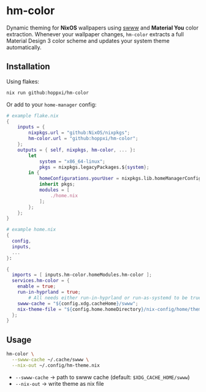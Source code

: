 # hm-color

Dynamic theming for **NixOS** wallpapers using [swww](https://github.com/LGFae/swww) and **Material You** color extraction.
Whenever your wallpaper changes, `hm-color` extracts a full Material Design 3 color scheme and updates your system theme automatically.

## Installation

Using flakes:

```bash
nix run github:hoppxi/hm-color
```

Or add to your `home-manager` config:

```nix
# example flake.nix
{
	inputs = {
		nixpkgs.url = "github:NixOS/nixpkgs";
		hm-color.url = "github:hoppxi/hm-color";
	};
	outputs = { self, nixpkgs, hm-color, ... }:
		let
			system = "x86_64-linux";
			pkgs = nixpkgs.legacyPackages.${system};
		in {
			homeConfigurations.yourUser = nixpkgs.lib.homeManagerConfiguration {
			inherit pkgs;
			modules = [
				./home.nix
			];
		};
	};
}
```

```nix
# example home.nix
{
  config,
  inputs,
  ...
}:

{
  imports = [ inputs.hm-color.homeModules.hm-color ];
  services.hm-color = {
    enable = true;
    run-in-hyprland = true;
		# All needs either run-in-hyprland or run-as-systemd to be true.
    swww-cache = "${config.xdg.cacheHome}/swww";
    nix-theme-file = "${config.home.homeDirectory}/nix-config/home/theme/default.nix";
  };
}
```

## Usage

```bash
hm-color \
  --swww-cache ~/.cache/swww \
  --nix-out ~/.config/hm-theme.nix
```

- `--swww-cache` → path to swww cache (default: `$XDG_CACHE_HOME/swww`)
- `--nix-out` → write theme as nix file
